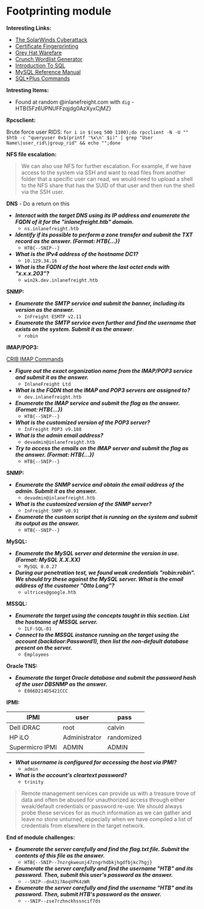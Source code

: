 # Footprinting module

**Interesting Links:**

- [The SolarWinds Cyberattack](https://www.rpc.senate.gov/policy-papers/the-solarwinds-cyberattack)
- [Certificate Fingerprinting](https://crt.sh/)
- [Grey Hat Warefare](https://buckets.grayhatwarfare.com/)
- [Crunch Wordlist Generator](https://secf00tprint.github.io/blog/passwords/crunch/advanced/en)
- [Introduction To SQL](HTB{5nMp_fl4g_uidhfljnsldiuhbfsdij44738b2u763g})
- [MySQL Reference Manual](https://dev.mysql.com/doc/refman/8.0/en/system-schema.html#:~:text=The%20mysql%20schema%20is%20the,used%20for%20other%20operational%20purposes)
- [SQL*Plus Commands](https://docs.oracle.com/cd/E11882_01/server.112/e41085/sqlqraa001.htm#SQLQR985)

**Intresting Items:**

- Found at random @inlanefreight.com with `dig` - HTB{5Fz6UPNUFFzqjdg0AzXyxCjMZ}

**Rpcsclient:**

Brute force user RIDS:
`for i in $(seq 500 1100);do rpcclient -N -U "" $htb -c "queryuser 0x$(printf '%x\n' $i)" | grep "User Name\|user_rid\|group_rid" && echo "";done`

**NFS file escalation:**

>We can also use NFS for further escalation. For example, if we have access to the system via SSH and want to read files from another folder that a specific user can read, we would need to upload a shell to the NFS share that has the SUID of that user and then run the shell via the SSH user.

**DNS** - Do a return on this

- ***Interact with the target DNS using its IP address and enumerate the FQDN of it for the "inlanefreight.htb" domain.***
  - `ns.inlanefreight.htb`
- ***Identify if its possible to perform a zone transfer and submit the TXT record as the answer. (Format: HTB{...})***
  - `HTB{--SNIP--}`
- ***What is the IPv4 address of the hostname DC1?***
  - `10.129.34.16`
- ***What is the FQDN of the host where the last octet ends with "x.x.x.203"?***
  - `win2k.dev.inlanefreight.htb`

**SNMP:**

- ***Enumerate the SMTP service and submit the banner, including its version as the answer.***
  - `InFreight ESMTP v2.11`
- ***Enumerate the SMTP service even further and find the username that exists on the system. Submit it as the answer***.
  - `robin`

**IMAP/POP3:**

[CRIB IMAP Commands](https://donsutherland.org/crib/imap)

- ***Figure out the exact organization name from the IMAP/POP3 service and submit it as the answer.***
  - `InlaneFreight Ltd`
- ***What is the FQDN that the IMAP and POP3 servers are assigned to?***
  - `dev.inlanefreight.htb`
- ***Enumerate the IMAP service and submit the flag as the answer. (Format: HTB{...})***
  - `HTB{--SNIP--}`
- ***What is the customized version of the POP3 server?***
  - `InFreight POP3 v9.188`
- ***What is the admin email address?***
  - `devadmin@inlanefreight.htb`
- ***Try to access the emails on the IMAP server and submit the flag as the answer. (Format: HTB{...})***
  - `HTB{--SNIP--}`

**SNMP:**

- ***Enumerate the SNMP service and obtain the email address of the admin. Submit it as the answer.***
  - `devadmin@inlanefreight.htb`
- ***What is the customized version of the SNMP server?***
  - `InFreight SNMP v0.91`
- ***Enumerate the custom script that is running on the system and submit its output as the answer.***
  - `HTB{--SNIP--}`

**MySQL:**

- ***Enumerate the MySQL server and determine the version in use. (Format: MySQL X.X.XX)***
  - `MySQL 8.0.27`
- ***During our penetration test, we found weak credentials "robin:robin". We should try these against the MySQL server. What is the email address of the customer "Otto Lang"?***
  - `ultrices@google.htb`
  
**MSSQL:**

- ***Enumerate the target using the concepts taught in this section. List the hostname of MSSQL server.***
  - `ILF-SQL-01`
- ***Connect to the MSSQL instance running on the target using the account (backdoor:Password1), then list the non-default database present on the server.***
  - `Employees`
  
**Oracle TNS:**

- ***Enumerate the target Oracle database and submit the password hash of the user DBSNMP as the answer.***
  - `E066D214D5421CCC`

**IPMI:**

| IPMI | user | pass |
| ---- | ---- | ---- |
| Dell iDRAC | root | calvin |
| HP iLO | Administrator | randomized |
| Supermicro IPMI | ADMIN | ADMIN |

- ***What username is configured for accessing the host via IPMI?***
  - `admin`
- ***What is the account's cleartext password?***
  - `trinity`

>Remote management services can provide us with a treasure trove of data and often be abused for unauthorized access through either weak/default credentials or password re-use. We should always probe these services for as much information as we can gather and leave no stone unturned, especially when we have compiled a list of credentials from elsewhere in the target network.

**End of module challenges:**

- ***Enumerate the server carefully and find the flag.txt file. Submit the contents of this file as the answer.***
  - `HTB{--SNIP--7nzrgkweunj47zngrhdbkjhgdfbjkc7hgj}`
- ***Enumerate the server carefully and find the username "HTB" and its password. Then, submit this user's password as the answer.***
  - `--SNIP--dn43i7AoqVPK4zWR`
- ***Enumerate the server carefully and find the username "HTB" and its password. Then, submit HTB's password as the answer.***
  - `--SNIP--zse7rzhnckhssncif7ds`
